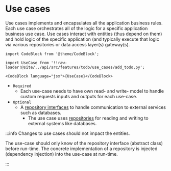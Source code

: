# Use cases

Use cases implements and encapsulates all the application business rules. Each use case orchestrates all of the logic for a specific application business use case. Use cases interact with entities (thus depend on them) and hold logic of the specific application (and typically execute that logic via various repositories or data access layer(s) gateway(s).

```mdx-code-block
import CodeBlock from '@theme/CodeBlock';

import UseCase from '!!raw-loader!@site/../api/src/features/todo/use_cases/add_todo.py';

<CodeBlock language="jsx">{UseCase}</CodeBlock>
```

* `Required`
  * Each use-case needs to have own read- and write- model to handle custom requests inputs and outputs for each use-case.
* `Optional`
  * A [repository interfaces](./features/03-repository-interfaces.md) to handle communication to external services such as databases. 
    * The use case uses [repositories](/docs/contributing/development-guide/api-architecture#repositories) for reading and writing to external systems like databases.
  
:::info
Changes to use cases should not impact the entities.

The use-case should only know of the repository interface (abstract class) before run-time. The concrete implementation of a repository is injected (dependency injection) into the use-case at run-time. 

:::